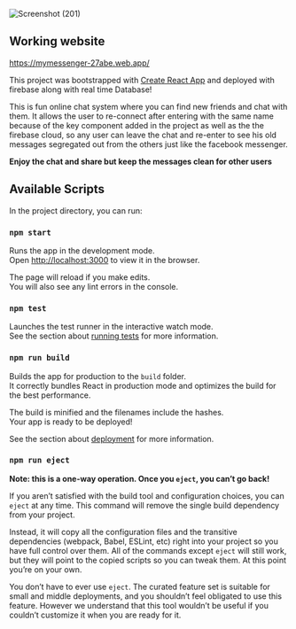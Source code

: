 ![Screenshot (201)](https://user-images.githubusercontent.com/62776100/96598799-e0623580-130c-11eb-84e4-b5b0116279bf.png)

## Working website

  https://mymessenger-27abe.web.app/

This project was bootstrapped with [Create React App](https://github.com/facebook/create-react-app) and deployed with firebase along with real time Database!

This is fun online chat system where you can find new friends and chat with them. It allows the user to re-connect after entering with the same name because of the key component added in the project as well as the the firebase cloud, so any user can leave the chat and re-enter to see his old messages segregated out from the others just like the facebook messenger.


**Enjoy the chat and share but keep the messages clean for other users**

## Available Scripts

In the project directory, you can run:

### `npm start`

Runs the app in the development mode.<br />
Open [http://localhost:3000](http://localhost:3000) to view it in the browser.

The page will reload if you make edits.<br />
You will also see any lint errors in the console.

### `npm test`

Launches the test runner in the interactive watch mode.<br />
See the section about [running tests](https://facebook.github.io/create-react-app/docs/running-tests) for more information.

### `npm run build`

Builds the app for production to the `build` folder.<br />
It correctly bundles React in production mode and optimizes the build for the best performance.

The build is minified and the filenames include the hashes.<br />
Your app is ready to be deployed!

See the section about [deployment](https://facebook.github.io/create-react-app/docs/deployment) for more information.

### `npm run eject`

**Note: this is a one-way operation. Once you `eject`, you can’t go back!**

If you aren’t satisfied with the build tool and configuration choices, you can `eject` at any time. This command will remove the single build dependency from your project.

Instead, it will copy all the configuration files and the transitive dependencies (webpack, Babel, ESLint, etc) right into your project so you have full control over them. All of the commands except `eject` will still work, but they will point to the copied scripts so you can tweak them. At this point you’re on your own.

You don’t have to ever use `eject`. The curated feature set is suitable for small and middle deployments, and you shouldn’t feel obligated to use this feature. However we understand that this tool wouldn’t be useful if you couldn’t customize it when you are ready for it.


